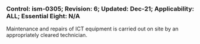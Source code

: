 ### Control: ism-0305; Revision: 6; Updated: Dec-21; Applicability: ALL; Essential Eight: N/A
<p>Maintenance and repairs of ICT equipment is carried out on site by an appropriately cleared technician.</p>